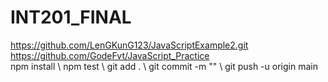 # INT201_FINAL

https://github.com/LenGKunG123/JavaScriptExample2.git \
https://github.com/GodeFvt/JavaScript_Practice \
npm install \ npm test \ git add . \ git commit -m "" \ git push -u origin main
